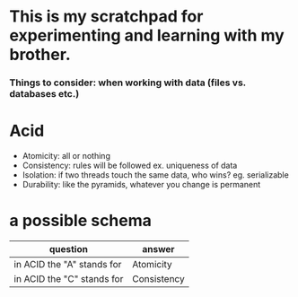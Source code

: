 # This is my scratchpad for experimenting and learning with my brother.

### Things to consider:  when working with data (files vs. databases etc.)
# Acid  
* Atomicity: all or nothing
* Consistency: rules will be followed  ex. uniqueness of data 
* Isolation: if two threads touch the same data, who wins? eg. serializable
* Durability: like the pyramids, whatever you change is permanent

# a possible schema

|                                   question                                    |                    answer                          |
| ------------------------------------------------------------------------------ | ------------------------------------------------------- |
| in ACID the "A" stands for                                               | Atomicity       |
| in ACID the "C" stands for                                         | Consistency |
